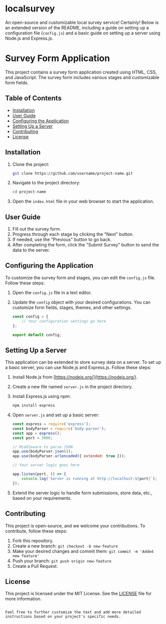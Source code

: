 # localsurvey
An open-source and customizable local survey service!
Certainly! Below is an extended version of the README, including a guide on setting up a configuration file (`config.js`) and a basic guide on setting up a server using Node.js and Express.js.


# Survey Form Application

This project contains a survey form application created using HTML, CSS, and JavaScript. The survey form includes various stages and customizable form fields.

## Table of Contents

- [Installation](#installation)
- [User Guide](#user-guide)
- [Configuring the Application](#configuring-the-application)
- [Setting Up a Server](#setting-up-a-server)
- [Contributing](#contributing)
- [License](#license)

## Installation

1. Clone the project:

   ```bash
   git clone https://github.com/username/project-name.git
   ```

2. Navigate to the project directory:

   ```bash
   cd project-name
   ```

3. Open the `index.html` file in your web browser to start the application.

## User Guide

1. Fill out the survey form.
2. Progress through each stage by clicking the "Next" button.
3. If needed, use the "Previous" button to go back.
4. After completing the form, click the "Submit Survey" button to send the data to the server.

## Configuring the Application

To customize the survey form and stages, you can edit the `config.js` file. Follow these steps:

1. Open the `config.js` file in a text editor.

2. Update the `config` object with your desired configurations. You can customize form fields, stages, themes, and other settings.

   ```javascript
   const config = {
       // Your configuration settings go here
   };

   export default config;
   ```

## Setting Up a Server

This application can be extended to store survey data on a server. To set up a basic server, you can use Node.js and Express.js. Follow these steps:

1. Install Node.js from [https://nodejs.org/](https://nodejs.org/).

2. Create a new file named `server.js` in the project directory.

3. Install Express.js using npm:

   ```bash
   npm install express
   ```

4. Open `server.js` and set up a basic server:

   ```javascript
   const express = require('express');
   const bodyParser = require('body-parser');
   const app = express();
   const port = 3000;

   // Middleware to parse JSON
   app.use(bodyParser.json());
   app.use(bodyParser.urlencoded({ extended: true }));

   // Your server logic goes here

   app.listen(port, () => {
       console.log(`Server is running at http://localhost:${port}`);
   });
   ```

5. Extend the server logic to handle form submissions, store data, etc., based on your requirements.

## Contributing

This project is open-source, and we welcome your contributions. To contribute, follow these steps:

1. Fork this repository.
2. Create a new branch: `git checkout -b new-feature`
3. Make your desired changes and commit them: `git commit -m 'Added new feature'`
4. Push your branch: `git push origin new-feature`
5. Create a Pull Request.

## License

This project is licensed under the MIT License. See the [LICENSE](LICENSE) file for more information.
```

Feel free to further customize the text and add more detailed instructions based on your project's specific needs.
